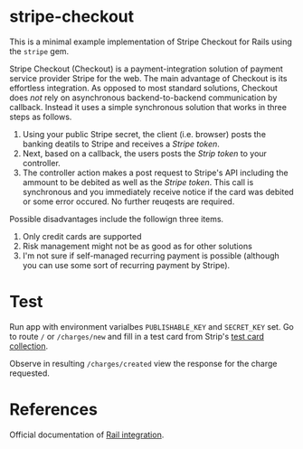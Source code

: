 # stripe-checkout
This is a minimal example implementation of Stripe Checkout for Rails using the `stripe` gem.

Stripe Checkout (Checkout) is a payment-integration solution of payment service provider Stripe for the web. The main advantage of Checkout is its effortless integration. As opposed to most standard solutions, Checkout does *not* rely on asynchronous backend-to-backend communication by callback. Instead it uses a simple synchronous solution that works in three steps as follows.

1. Using your public Stripe secret, the client (i.e. browser) posts the banking deatils to Stripe and receives a *Stripe token*.
2. Next, based on a callback, the users posts the *Strip token* to your controller. 
3. The controller action makes a post request to Stripe's API including the ammount to be debited as well as the *Stripe token*. This call is synchronous and you immediately receive notice if the card was debited or some error occured. No further reuqests are required.

Possible disadvantages include the followign three items. 
1. Only credit cards are supported
2. Risk management might not be as good as for other solutions
3. I'm not sure if self-managed recurring payment is possible (although you can use some sort of recurring payment by Stripe).

# Test
Run app with environment varialbes `PUBLISHABLE_KEY` and `SECRET_KEY`
set. Go to route `/` or `/charges/new` and fill in a test card from
Strip's [test card collection](https://stripe.com/docs/testing).

Observe in resulting `/charges/created` view the response for the charge
requested.

# References
Official documentation of [Rail integration](https://stripe.com/docs/checkout/guides/rails).
